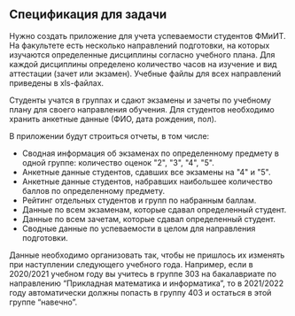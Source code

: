 ## Спецификация для задачи
Нужно создать приложение для учета успеваемости студентов ФМиИТ. На факультете есть несколько направлений подготовки, на которых изучаются определенные дисциплины согласно учебного плана. Для каждой дисциплины определено количество часов на изучение и вид аттестации (зачет или экзамен). Учебные файлы для всех направлений приведены в xls-файлах.

Студенты учатся в группах и сдают экзамены и зачеты  по учебному плану для своего направления обучения.
Для студентов необходимо хранить анкетные данные (ФИО, дата рождения, пол).

В приложении будут строиться отчеты, в том числе:
* Сводная информация об экзаменах по определенному предмету в одной группе: количество оценок "2", "3", "4", "5".
* Анкетные данные студентов, сдавших все экзамены на "4" и "5".
* Анкетные данные студентов, набравших наибольшее количество баллов по определенному предмету.
* Рейтинг отдельных студентов и групп по набранным баллам.
* Данные по всем экзаменам, которые сдавал определенный студент.
* Данные по всем зачетам, которые сдавал определенный студент.
* Сводные данные по успеваемости в целом для направления подготовки.

Данные необходимо организовать так, чтобы не пришлось их изменять при наступлении следующего учебного года. Например, если в 2020/2021 учебном году вы учитесь в группе 303 на бакалавриате по направлению “Прикладная математика и информатика”, то в 2021/2022 году автоматически должны попасть в группу 403 и остаться в этой группе “навечно”.

